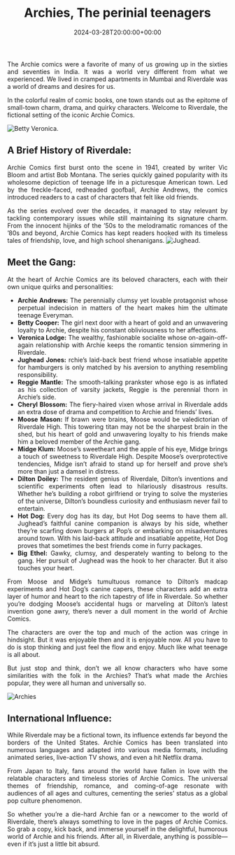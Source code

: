 ﻿---
date : "2024-03-28T20:00:00+00:00"
draft : false
title : "Archies, The perinial teenagers"
tags: ['Culture', 'Growing Up', 'Love']
categories : ['Entertainment','Comics', 'Fiction']
---

<div style="text-align: justify; "class="container">

The Archie comics were a favorite of many of us growing up in the sixties and seventies in India. It was a world very different from what we experienced. We lived in cramped apartments in Mumbai and Riverdale was a world of dreams and desires for us.

In the colorful realm of comic books, one town stands out as the epitome of small-town charm, drama, and quirky characters. Welcome to Riverdale, the fictional setting of the iconic Archie Comics. 

![Betty Veronica.](3.jpg)
## A Brief History of Riverdale:

Archie Comics first burst onto the scene in 1941, created by writer Vic Bloom and artist Bob Montana. The series quickly gained popularity with its wholesome depiction of teenage life in a picturesque American town. Led by the freckle-faced, redheaded goofball, Archie Andrews, the comics introduced readers to a cast of characters that felt like old friends.

As the series evolved over the decades, it managed to stay relevant by tackling contemporary issues while still maintaining its signature charm. From the innocent hijinks of the ’50s to the melodramatic romances of the ’80s and beyond, Archie Comics has kept readers hooked with its timeless tales of friendship, love, and high school shenanigans.
![Jughead.](2.jpg)
## Meet the Gang:

At the heart of Archie Comics are its beloved characters, each with their own unique quirks and personalities:
- **Archie Andrews:** The perennially clumsy yet lovable protagonist whose perpetual indecision in matters of the heart makes him the ultimate teenage Everyman.
- **Betty Cooper:** The girl next door with a heart of gold and an unwavering loyalty to Archie, despite his constant obliviousness to her affections.
- **Veronica Lodge:** The wealthy, fashionable socialite whose on-again-off-again relationship with Archie keeps the romantic tension simmering in Riverdale.
- **Jughead Jones:** rchie’s laid-back best friend whose insatiable appetite for hamburgers is only matched by his aversion to anything resembling responsibility.
- **Reggie Mantle:** The smooth-talking prankster whose ego is as inflated as his collection of varsity jackets, Reggie is the perennial thorn in Archie’s side.
- **Cheryl Blossom:** The fiery-haired vixen whose arrival in Riverdale adds an extra dose of drama and competition to Archie and friends’ lives.
- **Moose Mason:** If brawn were brains, Moose would be valedictorian of Riverdale High. This towering titan may not be the sharpest brain in the shed, but his heart of gold and unwavering loyalty to his friends make him a beloved member of the Archie gang.
- **Midge Klum:** Moose’s sweetheart and the apple of his eye, Midge brings a touch of sweetness to Riverdale High. Despite Moose’s overprotective tendencies, Midge isn’t afraid to stand up for herself and prove she’s more than just a damsel in distress.
- **Dilton Doiley:** The resident genius of Riverdale, Dilton’s inventions and scientific experiments often lead to hilariously disastrous results. Whether he’s building a robot girlfriend or trying to solve the mysteries of the universe, Dilton’s boundless curiosity and enthusiasm never fail to entertain.
- **Hot Dog:** Every dog has its day, but Hot Dog seems to have them all. Jughead’s faithful canine companion is always by his side, whether they’re scarfing down burgers at Pop’s or embarking on misadventures around town. With his laid-back attitude and insatiable appetite, Hot Dog proves that sometimes the best friends come in furry packages.
- **Big Ethel:** Gawky, clumsy, and desperately wanting to belong to the gang. Her pursuit of Jughead was the hook to her character. But it also touches your heart.
 
From Moose and Midge’s tumultuous romance to Dilton’s madcap experiments and Hot Dog’s canine capers, these characters add an extra layer of humor and heart to the rich tapestry of life in Riverdale. So whether you’re dodging Moose’s accidental hugs or marveling at Dilton’s latest invention gone awry, there’s never a dull moment in the world of Archie Comics.

The characters are over the top and much of the action was cringe in hindsight. But it was enjoyable then and it is enjoyable now. All you have to do is stop thinking and just feel the flow and enjoy. Much like what teenage is all about.

But just stop and think, don’t we all know characters who have some similarities with the folk in the Archies? That’s what made the Archies popular, they were all human and universally so.

![Archies](1.jpg)
## International Influence:

While Riverdale may be a fictional town, its influence extends far beyond the borders of the United States. Archie Comics has been translated into numerous languages and adapted into various media formats, including animated series, live-action TV shows, and even a hit Netflix drama.

From Japan to Italy, fans around the world have fallen in love with the relatable characters and timeless stories of Archie Comics. The universal themes of friendship, romance, and coming-of-age resonate with audiences of all ages and cultures, cementing the series’ status as a global pop culture phenomenon.

So whether you’re a die-hard Archie fan or a newcomer to the world of Riverdale, there’s always something to love in the pages of Archie Comics. So grab a copy, kick back, and immerse yourself in the delightful, humorous world of Archie and his friends. After all, in Riverdale, anything is possible—even if it’s just a little bit absurd.
</div>
